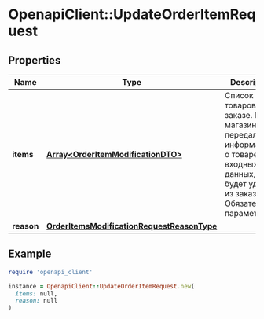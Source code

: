 # OpenapiClient::UpdateOrderItemRequest

## Properties

| Name | Type | Description | Notes |
| ---- | ---- | ----------- | ----- |
| **items** | [**Array&lt;OrderItemModificationDTO&gt;**](OrderItemModificationDTO.md) | Список товаров в заказе.  Если магазин не передал информацию о товаре во входных данных, он будет удален из заказа.  Обязательный параметр.  |  |
| **reason** | [**OrderItemsModificationRequestReasonType**](OrderItemsModificationRequestReasonType.md) |  | [optional] |

## Example

```ruby
require 'openapi_client'

instance = OpenapiClient::UpdateOrderItemRequest.new(
  items: null,
  reason: null
)
```

